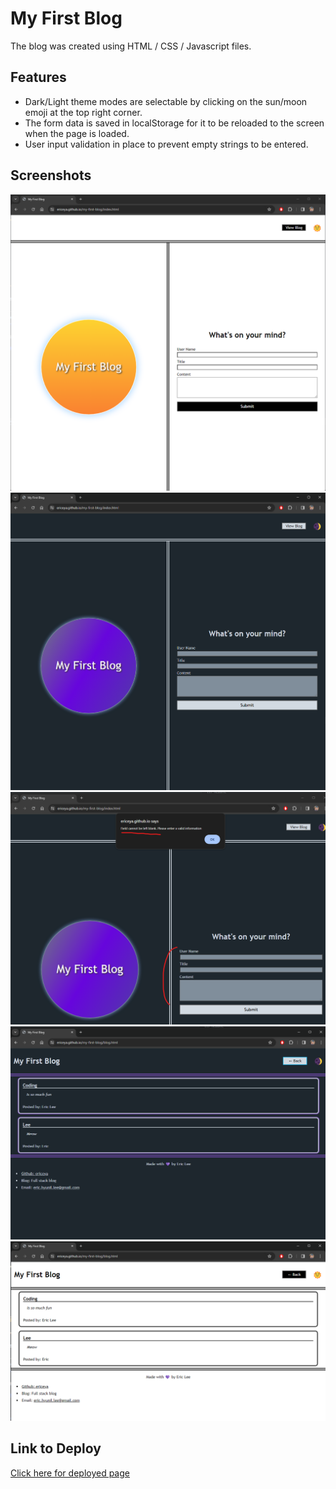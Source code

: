 # My First Blog

The blog was created using HTML / CSS / Javascript files.

## Features

- Dark/Light theme modes are selectable by clicking on the sun/moon emoji at the top right corner.
- The form data is saved in localStorage for it to be reloaded to the screen when the page is loaded.
- User input validation in place to prevent empty strings to be entered.

## Screenshots

![image of the working screen in deployed page](./assets/images/screenshot1.png)
![image of the working screen in deployed page](./assets/images/screenshot2.png)
![image of the working screen in deployed page](./assets/images/screenshot3.png)
![image of the working screen in deployed page](./assets/images/screenshot4.png)
![image of the working screen in deployed page](./assets/images/screenshot5.png)

## Link to Deploy

[Click here for deployed page](https://ericeya.github.io/my-first-blog)